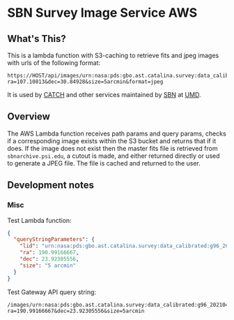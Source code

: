 # SBN Survey Image Service AWS

## What's This?

This is a lambda function with S3-caching to retrieve fits and jpeg images with urls of the following format:

```
https://HOST/api/images/urn:nasa:pds:gbo.ast.catalina.survey:data_calibrated:703_20220122_2b_n32022_01_0003.arch?ra=107.10813&dec=30.84928&size=5arcmin&format=jpeg
```

It is used by [CATCH](https://catch.astro.umd.edu) and other services maintained by [SBN](https://pds-smallbodies.astro.umd.edu/) at [UMD](https://www.astro.umd.edu/).

## Overview

The AWS Lambda function receives path params and query params, checks if a corresponding image exists within the S3 bucket and returns that if it does. If the image does not exist then the master fits file is retrieved from `sbnarchive.psi.edu`, a cutout is made, and either returned directly or used to generate a JPEG file. The file is cached and returned to the user.

## Development notes

### Misc

Test Lambda function:

```json
{
  "queryStringParameters": {
    "lid": "urn:nasa:pds:gbo.ast.catalina.survey:data_calibrated:g96_20210402_2b_f5q9m2_01_0001.arch",
    "ra": 190.99166667,
    "dec": 23.92305556,
    "size": "5 arcmin"
  }
}
```

Test Gateway API query string:

```
/images/urn:nasa:pds:gbo.ast.catalina.survey:data_calibrated:g96_20210402_2b_f5q9m2_01_0001.arch?ra=190.99166667&dec=23.92305556&size=5arcmin
```
